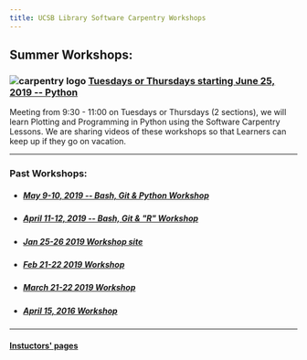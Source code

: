 ```yaml
---
title: UCSB Library Software Carpentry Workshops
---
```


## Summer Workshops:

### ![carpentry logo](https://www.library.ucsb.edu/sites/default/files/styles/event_thumbnail__200x180_/public/summer_software_carp_logo.png?itok=YiVJFS2y) [Tuesdays or Thursdays starting June 25, 2019 -- Python](https://ucsbcarpentry.github.io/2019-summer/)
Meeting from 9:30 - 11:00 on Tuesdays or Thursdays (2 sections), we will learn Plotting and Programming in Python using the Software Carpentry Lessons.  We are sharing videos of these workshops so that Learners can keep up if they go on vacation.


----

### Past Workshops:
  - ##### [May 9-10, 2019 -- Bash, Git & Python Workshop](https://ucsbcarpentry.github.io/2019-05-09-UCSB-SW-Carpentry/)
  - ##### [April 11-12, 2019 -- Bash, Git & "R" Workshop](https://ucsbcarpentry.github.io/2019-04-11-UCSB-SW-Workshop//)
  - ##### [Jan 25-26 2019 Workshop site](https://ucsbcarpentry.github.io/2019-01-25-UCSBLibrary/)
  - ##### [Feb 21-22 2019 Workshop](https://ucsbcarpentry.github.io/2019-02-21-UCSBLibrary/)
  - ##### [March 21-22 2019 Workshop](https://ucsbcarpentry.github.io/2019-03-21-UCSBLibrary/)
  - ##### [April 15, 2016 Workshop](http://remi-daigle.github.io/2016-04-15-UCSB/overview/)

----

#### [Instuctors' pages](https://ucsbcarpentry.github.io/instructors/)
